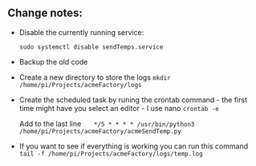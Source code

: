 ## Change notes: ##

* Disable the currently running service:

     ``` sudo systemctl disable sendTemps.service ```

* Backup the old code 

* Create a new directory to store the logs
  ``` mkdir /home/pi/Projects/acmeFactory/logs ```

* Create the scheduled task by runing the crontab command - the first time might have you select an editor - I use nano
  ``` crontab -e ```
  
  Add to the last line
     ```	*/5 * * * * /usr/bin/python3 /home/pi/Projects/acmeFactory/acmeSendTemp.py ```
     
* If you want to see if everything is working you can run this command
  ```tail -f /home/pi/Projects/acmeFactory/logs/temp.log```

